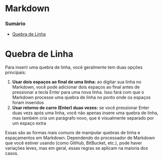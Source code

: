 # Markdown

### Sumário

- [Quebra de Linha](#quebra-linha)

# <a id="quebra-linha"></a>Quebra de Linha

Para inserir uma quebra de linha, você geralmente tem duas opções principais:

1. **Usar dois espaços ao final de uma linha:** ao digitar sua linha no Markdown, você pode adicionar dois espaços ao final antes de pressionar a tecla Enter para uma nova linha. Isso fará com que o Markdown processe uma quebra de linha no ponto onde os espaços foram inseridos
2. **Usar retorno de carro (Enter) duas vezes:** se você pressionar Enter duas vezs após uma linha, você não apenas insere uma quebra de linha, mas também cria um parágrafo novo, que é visualmente separado por um espaço extra

Essas são as formas mais comuns de manipular quebras de linha e espaçamentos em Markdown. Dependendo do processador de Markdown que você estiver usando (como GitHub, BitBucket, etc.), pode haver variações leves, mas em geral, essas regras se aplicam na maioria dos casos.